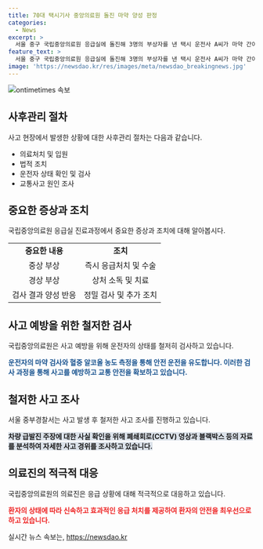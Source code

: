 ```yaml
---
title: 70대 택시기사 중앙의료원 돌진 마약 양성 판정
categories:
  - News
excerpt: >
  서울 중구 국립중앙의료원 응급실에 돌진해 3명의 부상자를 낸 택시 운전사 A씨가 마약 간이 검사에서 양성 반응을 보였다. 경찰은 A씨를 교통사고처리특례법상 치상 혐의로 입건한 후, 정밀 검사를 위해 국립과학수사연구원에 채취한 모발, 소변 등을 보낼 예정이다. 사고 후 음주 측정에서는 술을 마신 적이 없는 것으로 확인되었으며, A씨는 차량 급발진을 주장하고 있으나 경찰은 CC TV와 블랙박스 등을 토대로 사고 경위를 조사 중이다.
feature_text: >
  서울 중구 국립중앙의료원 응급실에 돌진해 3명의 부상자를 낸 택시 운전사 A씨가 마약 간이 검사에서 양성 반응을 보였다. 경찰은 A씨를 교통사고처리특례법상 치상 혐의로 입건한 후, 정밀 검사를 위해 국립과학수사연구원에 채취한 모발, 소변 등을 보낼 예정이다. 사고 후 음주 측정에서는 술을 마신 적이 없는 것으로 확인되었으며, A씨는 차량 급발진을 주장하고 있으나 경찰은 CC TV와 블랙박스 등을 토대로 사고 경위를 조사 중이다.
image: 'https://newsdao.kr/res/images/meta/newsdao_breakingnews.jpg'
---
```


<p><img src="https://newsdao.kr/res/images/meta/newsdao_breakingnews.jpg" alt="ontimetimes 속보" /></p>

<h2 data-ke-size="size26">사후관리 절차</h2>

<p data-ke-size="size16">사고 현장에서 발생한 상황에 대한 사후관리 절차는 다음과 같습니다.</p>

<ul>
    <li>의료처치 및 입원</li>
    <li>법적 조치</li>
    <li>운전자 상태 확인 및 검사</li>
    <li>교통사고 원인 조사</li>
</ul>

<h2 data-ke-size="size26">중요한 증상과 조치</h2>

<p data-ke-size="size16">국립중앙의료원 응급실 진료과정에서 중요한 증상과 조치에 대해 알아봅시다.</p>

<table>
    <tr>
        <td style="text-align: center; height: 17px;"><b>중요한 내용</b></td>
        <td style="text-align: center; height: 17px;"><b>조치</b></td>
    </tr>
    <tr>
        <td style="text-align: center; height: 17px;">중상 부상</td>
        <td style="text-align: center; height: 17px;">즉시 응급처치 및 수술</td>
    </tr>
    <tr>
        <td style="text-align: center; height: 17px;">경상 부상</td>
        <td style="text-align: center; height: 17px;">상처 소독 및 치료</td>
    </tr>
    <tr>
        <td style="text-align: center; height: 17px;">검사 결과 양성 반응</td>
        <td style="text-align: center; height: 17px;">정밀 검사 및 추가 조치</td>
    </tr>
</table>

<h2 data-ke-size="size26">사고 예방을 위한 철저한 검사</h2>

<p data-ke-size="size16">국립중앙의료원은 사고 예방을 위해 운전자의 상태를 철저히 검사하고 있습니다.</p>

<p data-ke-size="size16"><b><span style="color: #1a5490;">운전자의 마약 검사와 혈중 알코올 농도 측정을 통해 안전 운전을 유도합니다. 이러한 검사 과정을 통해 사고를 예방하고 교통 안전을 확보하고 있습니다.</span></b></p>

<h2 data-ke-size="size26">철저한 사고 조사</h2>

<p data-ke-size="size16">서울 중부경찰서는 사고 발생 후 철저한 사고 조사를 진행하고 있습니다.</p>

<p data-ke-size="size16"><b><span style="background-color: #21538527;">차량 급발진 주장에 대한 사실 확인을 위해 폐쇄회로(CCTV) 영상과 블랙박스 등의 자료를 분석하여 자세한 사고 경위를 조사하고 있습니다.</span></b></p>

<h2 data-ke-size="size26">의료진의 적극적 대응</h2>

<p data-ke-size="size16">국립중앙의료원의 의료진은 응급 상황에 대해 적극적으로 대응하고 있습니다.</p>

<p data-ke-size="size16"><b><span style="color: #ee2323;">환자의 상태에 따라 신속하고 효과적인 응급 처치를 제공하여 환자의 안전을 최우선으로 하고 있습니다.</span></b></p>
실시간 뉴스 속보는, <a href="https://newsdao.kr" rel="dofollow">https://newsdao.kr</a>


